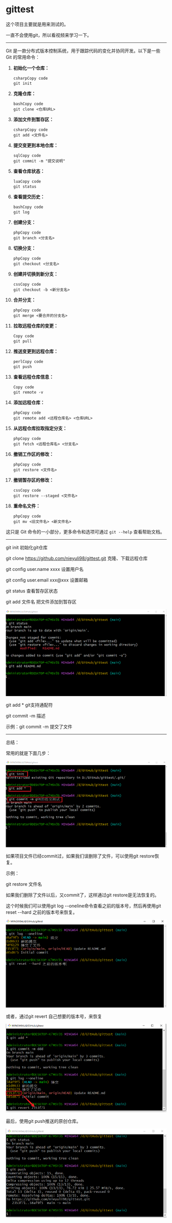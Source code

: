 # gittest

这个项目主要就是用来测试的。

一直不会使用git，所以看视频来学习一下。

-------

Git 是一款分布式版本控制系统，用于跟踪代码的变化并协同开发。以下是一些 Git 的常用命令：

1. **初始化一个仓库：**

   ```
   csharpCopy code
   git init
   ```

2. **克隆仓库：**

   ```
   bashCopy code
   git clone <仓库URL>
   ```

3. **添加文件到暂存区：**

   ```
   csharpCopy code
   git add <文件名>
   ```

4. **提交变更到本地仓库：**

   ```
   sqlCopy code
   git commit -m "提交说明"
   ```

5. **查看仓库状态：**

   ```
   luaCopy code
   git status
   ```

6. **查看提交历史：**

   ```
   bashCopy code
   git log
   ```

7. **创建分支：**

   ```
   phpCopy code
   git branch <分支名>
   ```

8. **切换分支：**

   ```
   phpCopy code
   git checkout <分支名>
   ```

9. **创建并切换到新分支：**

   ```
   cssCopy code
   git checkout -b <新分支名>
   ```

10. **合并分支：**

    ```
    phpCopy code
    git merge <要合并的分支名>
    ```

11. **拉取远程仓库的变更：**

    ```
    Copy code
    git pull
    ```

12. **推送变更到远程仓库：**

    ```
    perlCopy code
    git push
    ```

13. **查看远程仓库信息：**

    ```
    Copy code
    git remote -v
    ```

14. **添加远程仓库：**

    ```
    phpCopy code
    git remote add <远程仓库名> <仓库URL>
    ```

15. **从远程仓库拉取指定分支：**

    ```
    phpCopy code
    git fetch <远程仓库名> <分支名>
    ```

16. **撤销工作区的修改：**

    ```
    phpCopy code
    git restore <文件名>
    ```

17. **撤销暂存区的修改：**

    ```
    cssCopy code
    git restore --staged <文件名>
    ```

18. **重命名文件：**

    ```
    phpCopy code
    git mv <旧文件名> <新文件名>
    ```

这只是 Git 命令的一小部分，更多命令和选项可通过 `git --help` 查看帮助文档。

---------------------------------



git init	初始化git仓库

git clone https://github.com/nieyuli98/gittest.git	克隆、下载远程仓库

git config user.name xxxx	设置用户名

git config user.email	xxx@xxx	设置邮箱  

git status	 查看暂存区状态

git add 文件名	把文件添加到暂存区

![image-20240214204848627](./README-img/image-20240214204848627.png)

git add *	git支持通配符

git commit -m 描述	

示例：git commit -m 提交了文件

--------

总结：

常用的就是下面几步：

![image-20240214210306390](./README-img/image-20240214210306390.png)

如果项目文件已经commit过，如果我们误删除了文件，可以使用git restore恢复。

示例：

git restore 文件名

如果我们删除了文件以后，又commit了，这样通过git restore是无法恢复的。

这个时候我们可以使用git log --oneline命令查看之前的版本号，然后再使用git reset --hard 之前的版本号来恢复。

![](./README-img/image-20240214211332041-1707917734603-1.png)



或者，通过git revert 自己想要的版本号，来恢复

![image-20240214211733002](./README-img/image-20240214211733002-1707917743350-3.png)

最后，使用git push推送的原创仓库。

![image-20240214212447736](./README-img/image-20240214212447736.png)



